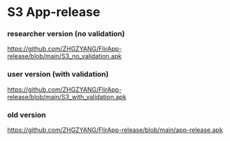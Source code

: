 # S3 App-release


### researcher version (no validation)

https://github.com/ZHGZYANG/FlirApp-release/blob/main/S3_no_validation.apk

### user version (with validation)

https://github.com/ZHGZYANG/FlirApp-release/blob/main/S3_with_validation.apk

### old version

https://github.com/ZHGZYANG/FlirApp-release/blob/main/app-release.apk